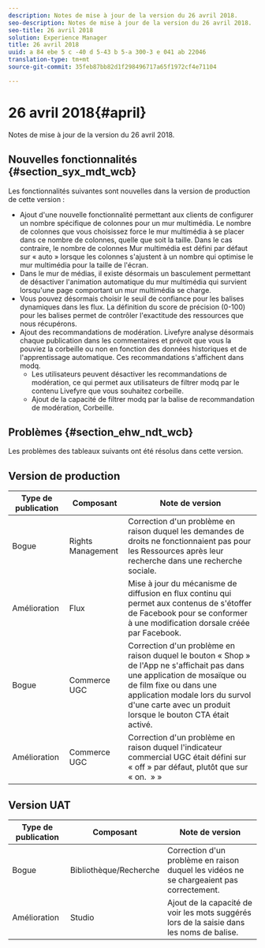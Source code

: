 ```yaml
---
description: Notes de mise à jour de la version du 26 avril 2018.
seo-description: Notes de mise à jour de la version du 26 avril 2018.
seo-title: 26 avril 2018
solution: Experience Manager
title: 26 avril 2018
uuid: a 84 ebe 5 c -40 d 5-43 b 5-a 300-3 e 041 ab 22046
translation-type: tm+mt
source-git-commit: 35feb87bb82d1f298496717a65f1972cf4e71104

---
```



# 26 avril 2018{#april}

Notes de mise à jour de la version du 26 avril 2018.

## Nouvelles fonctionnalités {#section_syx_mdt_wcb}

Les fonctionnalités suivantes sont nouvelles dans la version de production de cette version :

* Ajout d'une nouvelle fonctionnalité permettant aux clients de configurer un nombre spécifique de colonnes pour un mur multimédia. Le nombre de colonnes que vous choisissez force le mur multimédia à se placer dans ce nombre de colonnes, quelle que soit la taille. Dans le cas contraire, le nombre de colonnes Mur multimédia est défini par défaut sur « auto » lorsque les colonnes s'ajustent à un nombre qui optimise le mur multimédia pour la taille de l'écran.
* Dans le mur de médias, il existe désormais un basculement permettant de désactiver l'animation automatique du mur multimédia qui survient lorsqu'une page comportant un mur multimédia se charge.
* Vous pouvez désormais choisir le seuil de confiance pour les balises dynamiques dans les flux. La définition du score de précision (0-100) pour les balises permet de contrôler l'exactitude des ressources que nous récupérons.
* Ajout des recommandations de modération. Livefyre analyse désormais chaque publication dans les commentaires et prévoit que vous la pouviez la corbeille ou non en fonction des données historiques et de l'apprentissage automatique. Ces recommandations s'affichent dans modq.
   * Les utilisateurs peuvent désactiver les recommandations de modération, ce qui permet aux utilisateurs de filtrer modq par le contenu Livefyre que vous souhaitez corbeille.
   * Ajout de la capacité de filtrer modq par la balise de recommandation de modération, Corbeille.

## Problèmes {#section_ehw_ndt_wcb}

Les problèmes des tableaux suivants ont été résolus dans cette version.

## Version de production

| **Type de publication** | **Composant** | **Note de version** |
|---|---|---|
| Bogue | Rights Management | Correction d'un problème en raison duquel les demandes de droits ne fonctionnaient pas pour les Ressources après leur recherche dans une recherche sociale. |
| Amélioration | Flux | Mise à jour du mécanisme de diffusion en flux continu qui permet aux contenus de s'étoffer de Facebook pour se conformer à une modification dorsale créée par Facebook. |
| Bogue | Commerce UGC | Correction d'un problème en raison duquel le bouton « Shop » de l'App ne s'affichait pas dans une application de mosaïque ou de film fixe ou dans une application modale lors du survol d'une carte avec un produit lorsque le bouton CTA était activé. |
| Amélioration | Commerce UGC | Correction d'un problème en raison duquel l'indicateur commercial UGC était défini sur « off » par défaut, plutôt que sur « on.  » » |

## Version UAT

| **Type de publication** | **Composant** | **Note de version** |
|---|---|---|
| Bogue | Bibliothèque/Recherche | Correction d'un problème en raison duquel les vidéos ne se chargeaient pas correctement. |
| Amélioration | Studio | Ajout de la capacité de voir les mots suggérés lors de la saisie dans les noms de balise. |


